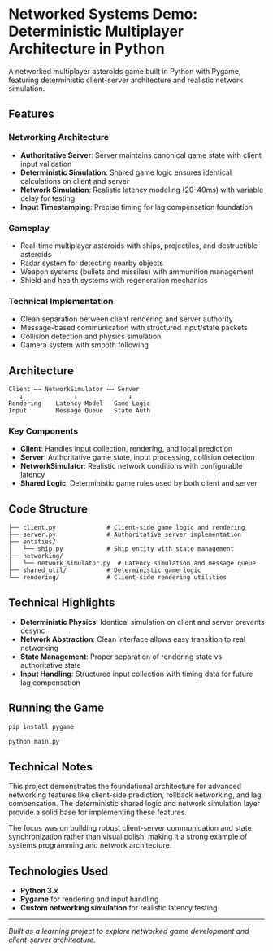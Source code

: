 # Networked Systems Demo: Deterministic Multiplayer Architecture in Python


A networked multiplayer asteroids game built in Python with Pygame, featuring deterministic client-server architecture and realistic network simulation.

## Features

### Networking Architecture
- **Authoritative Server**: Server maintains canonical game state with client input validation
- **Deterministic Simulation**: Shared game logic ensures identical calculations on client and server
- **Network Simulation**: Realistic latency modeling (20-40ms) with variable delay for testing
- **Input Timestamping**: Precise timing for lag compensation foundation

### Gameplay
- Real-time multiplayer asteroids with ships, projectiles, and destructible asteroids
- Radar system for detecting nearby objects
- Weapon systems (bullets and missiles) with ammunition management
- Shield and health systems with regeneration mechanics

### Technical Implementation
- Clean separation between client rendering and server authority
- Message-based communication with structured input/state packets
- Collision detection and physics simulation
- Camera system with smooth following

## Architecture

```
Client ←→ NetworkSimulator ←→ Server
   ↓              ↓              ↓
Rendering    Latency Model   Game Logic
Input        Message Queue   State Auth
```

### Key Components
- **Client**: Handles input collection, rendering, and local prediction
- **Server**: Authoritative game state, input processing, collision detection
- **NetworkSimulator**: Realistic network conditions with configurable latency
- **Shared Logic**: Deterministic game rules used by both client and server

## Code Structure

```
├── client.py              # Client-side game logic and rendering
├── server.py              # Authoritative server implementation  
├── entities/
│   └── ship.py            # Ship entity with state management
├── networking/
│   └── network_simulator.py  # Latency simulation and message queue
├── shared_util/           # Deterministic game logic
└── rendering/             # Client-side rendering utilities
```

## Technical Highlights

- **Deterministic Physics**: Identical simulation on client and server prevents desync
- **Network Abstraction**: Clean interface allows easy transition to real networking
- **State Management**: Proper separation of rendering state vs authoritative state
- **Input Handling**: Structured input collection with timing data for future lag compensation

## Running the Game

```bash
pip install pygame

python main.py
```

## Technical Notes

This project demonstrates the foundational architecture for advanced networking features like client-side prediction, rollback networking, and lag compensation. The deterministic shared logic and network simulation layer provide a solid base for implementing these features.

The focus was on building robust client-server communication and state synchronization rather than visual polish, making it a strong example of systems programming and network architecture.

## Technologies Used

- **Python 3.x**
- **Pygame** for rendering and input handling
- **Custom networking simulation** for realistic latency testing

---

*Built as a learning project to explore networked game development and client-server architecture.*
